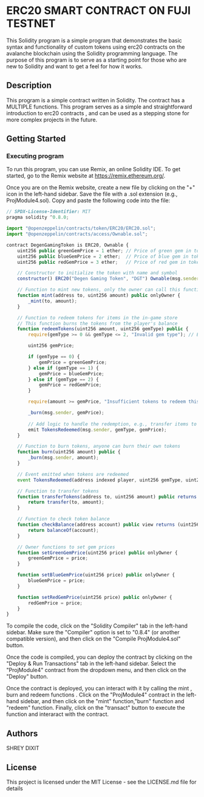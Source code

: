 # ERC20 SMART CONTRACT ON FUJI TESTNET

This Solidity program is a simple program that demonstrates the basic syntax and functionality of  custom tokens using erc20 contracts on the avalanche blockchain using the Solidity programming language. The purpose of this program is to serve as a starting point for those who are new to Solidity and want to get a feel for how it works.

## Description

This program is a simple contract written in Solidity. The contract has a MULTIPLE functions. This program serves as a simple and straightforward introduction to erc20 contracts , and can be used as a stepping stone for more complex projects in the future.

## Getting Started

### Executing program

To run this program, you can use Remix, an online Solidity IDE. To get started, go to the Remix website at https://remix.ethereum.org/.

Once you are on the Remix website, create a new file by clicking on the "+" icon in the left-hand sidebar. Save the file with a .sol extension (e.g., ProjModule4.sol). Copy and paste the following code into the file:

```javascript
// SPDX-License-Identifier: MIT
pragma solidity ^0.8.0;

import "@openzeppelin/contracts/token/ERC20/ERC20.sol";
import "@openzeppelin/contracts/access/Ownable.sol";

contract DegenGamingToken is ERC20, Ownable {
    uint256 public greenGemPrice = 1 ether; // Price of green gem in tokens
    uint256 public blueGemPrice = 2 ether;  // Price of blue gem in tokens
    uint256 public redGemPrice = 3 ether;   // Price of red gem in tokens

    // Constructor to initialize the token with name and symbol
    constructor() ERC20("Degen Gaming Token", "DGT") Ownable(msg.sender) {}

    // Function to mint new tokens, only the owner can call this function
    function mint(address to, uint256 amount) public onlyOwner {
        _mint(to, amount);
    }

    // Function to redeem tokens for items in the in-game store
    // This function burns the tokens from the player's balance
    function redeemTokens(uint256 amount, uint256 gemType) public {
        require(gemType >= 0 && gemType <= 2, "Invalid gem type"); // Ensure gemType is within valid range

        uint256 gemPrice;

        if (gemType == 0) {
            gemPrice = greenGemPrice;
        } else if (gemType == 1) {
            gemPrice = blueGemPrice;
        } else if (gemType == 2) {
            gemPrice = redGemPrice;
        }

        require(amount >= gemPrice, "Insufficient tokens to redeem this gem");

        _burn(msg.sender, gemPrice);
        
        // Add logic to handle the redemption, e.g., transfer items to the player
        emit TokensRedeemed(msg.sender, gemType, gemPrice);
    }

    // Function to burn tokens, anyone can burn their own tokens
    function burn(uint256 amount) public {
        _burn(msg.sender, amount);
    }

    // Event emitted when tokens are redeemed
    event TokensRedeemed(address indexed player, uint256 gemType, uint256 amount);

    // Function to transfer tokens
    function transferTokens(address to, uint256 amount) public returns (bool) {
        return transfer(to, amount);
    }

    // Function to check token balance
    function checkBalance(address account) public view returns (uint256) {
        return balanceOf(account);
    }

    // Owner functions to set gem prices
    function setGreenGemPrice(uint256 price) public onlyOwner {
        greenGemPrice = price;
    }

    function setBlueGemPrice(uint256 price) public onlyOwner {
        blueGemPrice = price;
    }

    function setRedGemPrice(uint256 price) public onlyOwner {
        redGemPrice = price;
    }
}


```

To compile the code, click on the "Solidity Compiler" tab in the left-hand sidebar. Make sure the "Compiler" option is set to "0.8.4" (or another compatible version), and then click on the "Compile ProjModule4.sol" button.

Once the code is compiled, you can deploy the contract by clicking on the "Deploy & Run Transactions" tab in the left-hand sidebar. Select the "ProjModule4" contract from the dropdown menu, and then click on the "Deploy" button.

Once the contract is deployed, you can interact with it by calling the mint , burn and redeem functions . Click on the "ProjModule4" contract in the left-hand sidebar, and then click on the "mint" function,"burn" function and "redeem" function. Finally, click on the "transact" button to execute the function and interaract with the contract.

## Authors

SHREY DIXIT


## License

This project is licensed under the MIT License - see the LICENSE.md file for details
